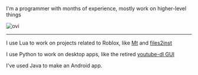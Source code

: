 I'm a programmer with months of experience, mostly work on higher-level things

<img src="https://github-readme-stats.vercel.app/api/top-langs?username=matusguy&show_icons=true&locale=en&layout=compact&theme=darcula" alt="ovi" />

***

I use Lua to work on projects related to Roblox, like [Mt](https://github.com/Mt-roblox/) and [files2inst](https://github.com/MatusGuy/files2inst/)

I use Python to work on desktop apps, like the retired [youtube-dl GUI](https://github.com/MatusGuy/youtube-dl_GUI/)

I've used Java to make an Android app.
